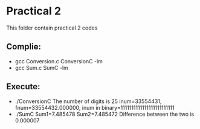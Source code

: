 # Practical 2

This folder contain practical 2 codes

## Complie:

* gcc Conversion.c ConversionC -lm
* gcc Sum.c SumC -lm

## Execute:
* ./ConversionC
The number of digits is 25
inum=33554431,  fnum=33554432.000000, inum in binary=1111111111111111111111111
* ./SumC
 Sum1=7.485478
 Sum2=7.485472
 Difference between the two is 0.000007